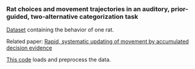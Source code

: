 
### Rat choices and movement trajectories in an auditory, prior-guided, two-alternative categorization task 

[Dataset](https://www.dropbox.com/scl/fi/a5kyqzg0o9o97lyals24e/LE41_clean.pkl?rlkey=e3m13i4qhuqepbfnha9w9vpfe&st=wpl9fl3g&dl=0) containing the behavior of one rat.

Related paper: [Rapid, systematic updating of movement by accumulated decision evidence](https://www.nature.com/articles/s41467-024-53586-7)

[This code](https://github.com/bambschool/BAMB2025/blob/main/projects/movement_trajectories/load_data.py) loads and preprocess the data.
